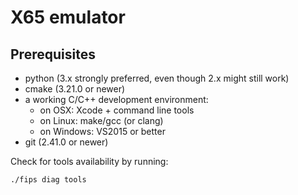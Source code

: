 # X65 emulator

## Prerequisites

- python (3.x strongly preferred, even though 2.x might still work)
- cmake (3.21.0 or newer)
- a working C/C++ development environment:
  - on OSX: Xcode + command line tools
  - on Linux: make/gcc (or clang)
  - on Windows: VS2015 or better
- git (2.41.0 or newer)

Check for tools availability by running:

    ./fips diag tools
